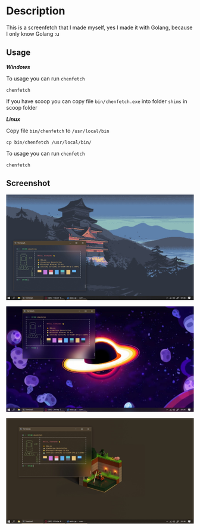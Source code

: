 # Description
This is a screenfetch that I made myself, yes I made it with Golang, because I only know Golang :u

## Usage
_**Windows**_

To usage you can run `chenfetch`
```
chenfetch
```
If you have scoop you can copy file `bin/chenfetch.exe` into folder `shims` in scoop folder


_**Linux**_

Copy file `bin/chenfetch` to `/usr/local/bin`
```
cp bin/chenfetch /usr/local/bin/
```

To usage you can run `chenfetch`
```
chenfetch
```

## Screenshot
![screenshot1](.github/1.jpg)

![screenshot2](.github/2.jpg)

![screenshot3](.github/3.jpg)